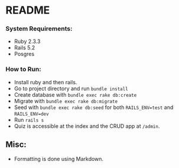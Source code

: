 # README

### System Requirements:
* Ruby 2.3.3
* Rails 5.2
* Posgres

### How to Run:
* Install ruby and then rails.
* Go to project directory and run ```bundle install```
* Create database with ```bundle exec rake db:create```
* Migrate with ```bundle exec rake db:migrate```
* Seed with ```bundle exec rake db:seed``` for both ```RAILS_ENV=test``` and ```RAILS_ENV=dev```
* Run ```rails s```
* Quiz is accessible at the index and the CRUD app at ```/admin```.

## Misc:
* Formatting is done using Markdown.